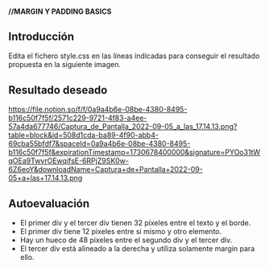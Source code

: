 #### //MARGIN Y PADDING BASICS

**Introducción**
---
Edita el fichero style.css en las líneas indicadas para conseguir el resultado propuesta en la siguiente imagen.


**Resultado deseado**
---
https://file.notion.so/f/f/0a9a4b6e-08be-4380-8495-b116c50f7f5f/2571c229-9721-4f83-a4ee-57a4da677746/Captura_de_Pantalla_2022-09-05_a_las_17.14.13.png?table=block&id=508d1cda-ba89-4f90-abb4-69cba55bfdf7&spaceId=0a9a4b6e-08be-4380-8495-b116c50f7f5f&expirationTimestamp=1730678400000&signature=PYOo31tWqOEa9TwvrOEwqifsE-6RPjZ9SK0w-6Z6eoY&downloadName=Captura+de+Pantalla+2022-09-05+a+las+17.14.13.png



**Autoevaluación**
---
- El primer div y el tercer div tienen 32 píxeles entre el texto y el borde.
- El primer div tiene 12 pixeles entre si mismo y otro elemento.
- Hay un hueco de 48 pixeles entre el segundo div y el tercer div.
- El tercer div está alineado a la derecha y utiliza solamente margin para ello.